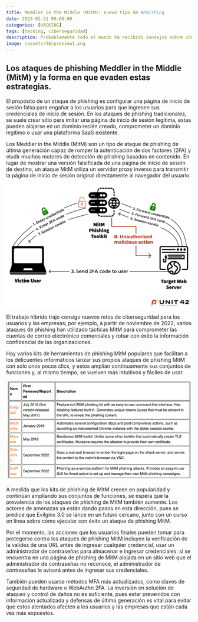 ```yaml
---
title: Meddler in the Middle (MitM): nuevo tipo de #Phishing
date: 2023-02-21 09:00:00 
categories: [HACKING]
tags: [hacking, ciberseguridad]
description: Probablemente todo el mundo ha recibido consejos sobre cómo evitar el phishing, como estar atentos a errores ortográficos u otros errores que alerten de la presencia de estafadores, sin embargo, estas técnicas solo funcionan con las técnicas tradicionales de phishing
image: /assets/38/preview1.png
--- 
```


## Los ataques de phishing Meddler in the Middle (MitM) y la forma en que evaden estas estrategias.

El propósito de un ataque de phishing es configurar una página de inicio de sesión falsa para engañar a los usuarios para que ingresen sus credenciales de inicio de sesión. En los ataques de phishing tradicionales, se suele crear sitio para imitar una página de inicio de sesión legítima, estas pueden alojarse en un dominio recién creado, comprometer un dominio legítimo o usar una plataforma SaaS existente.

Los Meddler in the Middle (MitM) son un tipo de ataque de phishing de última generación capaz de romper la autenticación de dos factores (2FA) y eludir muchos motores de detección de phishing basados en contenido. En lugar de mostrar una versión falsificada de una página de inicio de sesión de destino, un ataque MitM utiliza un servidor proxy inverso para transmitir la página de inicio de sesión original directamente al navegador del usuario.

![Imagen 01](/assets/38/038-01.png)
  
El trabajo híbrido trajo consigo nuevos retos de ciberseguridad para los usuarios y las empresas; por ejemplo, a partir de noviembre de 2022, varios ataques de phishing han utilizado tácticas MitM para comprometer las cuentas de correo electrónico comerciales y robar con éxito la información confidencial de las organizaciones.

Hay varios kits de herramientas de phishing MitM populares que facilitan a los delicuentes informáticos lanzar sus propios ataques de phishing MitM con solo unos pocos clics, y estos amplían continuamente sus conjuntos de funciones y, al mismo tiempo, se vuelven más intuitivos y fáciles de usar.


![Imagen 02](/assets/38/038-02.png)

A medida que los kits de phishing de MitM crecen en popularidad y continúan ampliando sus conjuntos de funciones, se espera que la prevalencia de los ataques de phishing de MitM también aumente. Los actores de amenazas ya están dando pasos en esta dirección, pues se predice que Evilginx 3.0 se lance en un futuro cercano, junto con un curso en línea sobre cómo ejecutar con éxito un ataque de phishing MitM.

Por el momento, las acciones que los usuarios finales pueden tomar para protegerse contra los ataques de phishing MitM incluyen la verificación de la validez de una URL antes de ingresar cualquier credencial, usar un administrador de contraseñas para almacenar e ingresar credenciales: si se encuentra en una página de phishing de MitM alojada en un sitio web que el administrador de contraseñas no reconoce, el administrador de contraseñas le avisará antes de ingresar sus credenciales.

También pueden usarse métodos MFA más actualizados, como claves de seguridad de hardware o WebAuthn 2FA. La inversión en solución de ataques y control de daños no es suficiente, pues estar prevenidos con información actualizada y defensas de última generación es vital para evitar que estos atentados afecten a los usuarios y las empresas que están cada vez más expuestos.
